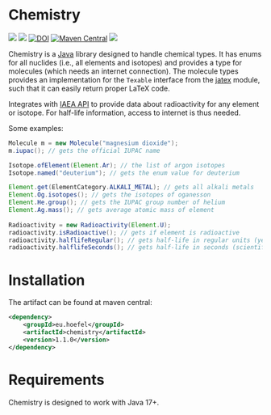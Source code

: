 # Chemistry

[![](https://img.shields.io/github/issues/uhoefel/chemistry?style=flat-square)](https://github.com/uhoefel/chemistry/issues)
[![](https://img.shields.io/github/stars/uhoefel/chemistry?style=flat-square)](https://github.com/uhoefel/chemistry/stargazers)
[![DOI](https://zenodo.org/badge/311457257.svg)](https://zenodo.org/badge/latestdoi/311457257)
[![Maven Central](https://img.shields.io/maven-central/v/eu.hoefel/chemistry.svg?label=Maven%20Central)](https://search.maven.org/search?q=g:%22eu.hoefel%22%20AND%20a:%22chemistry%22)
[![](https://img.shields.io/github/license/uhoefel/chemistry?style=flat-square)](https://choosealicense.com/licenses/mit/)

Chemistry is a [Java](https://openjdk.java.net/) library designed to handle chemical types.
It has enums for all nuclides (i.e., all elements and isotopes) and provides a type for molecules (which needs an internet connection).
The molecule types provides an implementation for the `Texable` interface from the [jatex](https://github.com/uhoefel/jatex) module, such that it can easily return proper LaTeX code.

Integrates with [IAEA API](https://www-nds.iaea.org/relnsd/vcharthtml/api_v0_guide.html) to provide data about radioactivity for any element or isotope. For half-life information, access to internet is thus needed.

Some examples:
  ```java
  Molecule m = new Molecule("magnesium dioxide");
  m.iupac(); // gets the official IUPAC name
  
  Isotope.ofElement(Element.Ar); // the list of argon isotopes
  Isotope.named("deuterium"); // gets the enum value for deuterium

  Element.get(ElementCategory.ALKALI_METAL); // gets all alkali metals
  Element.Og.isotopes(); // gets the isotopes of oganesson
  Element.He.group(); // gets the IUPAC group number of helium
  Element.Ag.mass(); // gets average atomic mass of element
        
  Radioactivity = new Radioactivity(Element.U);
  radioactivity.isRadioactive(); // gets if element is radioactive      
  radioactivity.halflifeRegular(); // gets half-life in regular units (years, minutes, nanoseconds etc.)
  radioactivity.halflifeSeconds(); // gets half-life in seconds (scientific e notation in Double type)
  ```

Installation
============

The artifact can be found at maven central:
```xml
<dependency>
    <groupId>eu.hoefel</groupId>
    <artifactId>chemistry</artifactId>
    <version>1.1.0</version>
</dependency>
```

Requirements
============
Chemistry is designed to work with Java 17+.